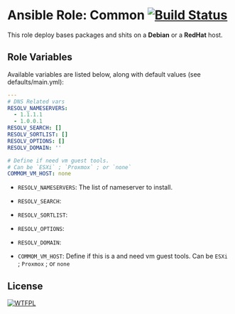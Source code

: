 # Ansible Role: Common [![Build Status](https://travis-ci.org/lucasmaurice/ansible-role-common.svg?branch=master)](https://travis-ci.org/lucasmaurice/ansible-role-common)

This role deploy bases packages and shits on a **Debian** or a **RedHat** host.

## Role Variables

Available variables are listed below, along with default values (see defaults/main.yml):

```yaml
---
# DNS Related vars
RESOLV_NAMESERVERS:
  - 1.1.1.1
  - 1.0.0.1
RESOLV_SEARCH: []
RESOLV_SORTLIST: []
RESOLV_OPTIONS: []
RESOLV_DOMAIN: ''

# Define if need vm guest tools.
# Can be `ESXi` ; `Proxmox` ; or `none`
COMMOM_VM_HOST: none

```

- `RESOLV_NAMESERVERS`: The list of nameserver to install.

- `RESOLV_SEARCH`:

- `RESOLV_SORTLIST`:

- `RESOLV_OPTIONS`:

- `RESOLV_DOMAIN`:

- `COMMOM_VM_HOST`: Define if this is a and need vm guest tools. Can be `ESXi` ; `Proxmox` ; or `none`

## License

[![WTFPL](http://www.wtfpl.net/wp-content/uploads/2012/12/wtfpl-badge-1.png)](https://http://www.wtfpl.net)
